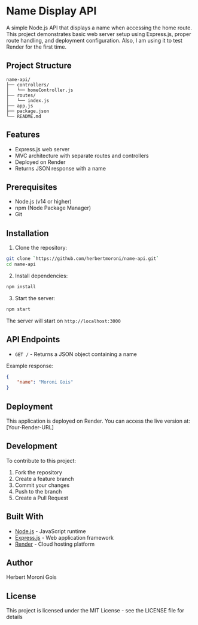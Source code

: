 # Name Display API

A simple Node.js API that displays a name when accessing the home route. This project demonstrates basic web server setup using Express.js, proper route handling, and deployment configuration. Also, I am using it to test Render for the first time.

## Project Structure

```
name-api/
├── controllers/
│   └── homeController.js
├── routes/
│   └── index.js
├── app.js
├── package.json
└── README.md
```

## Features

- Express.js web server
- MVC architecture with separate routes and controllers
- Deployed on Render
- Returns JSON response with a name

## Prerequisites

- Node.js (v14 or higher)
- npm (Node Package Manager)
- Git

## Installation

1. Clone the repository:
```bash
git clone `https://github.com/herbertmoroni/name-api.git`
cd name-api
```

2. Install dependencies:
```bash
npm install
```

3. Start the server:
```bash
npm start
```

The server will start on `http://localhost:3000`

## API Endpoints

- `GET /` - Returns a JSON object containing a name

Example response:
```json
{
    "name": "Moroni Gois"
}
```

## Deployment

This application is deployed on Render. You can access the live version at:
[Your-Render-URL]

## Development

To contribute to this project:

1. Fork the repository
2. Create a feature branch
3. Commit your changes
4. Push to the branch
5. Create a Pull Request

## Built With

- [Node.js](https://nodejs.org/) - JavaScript runtime
- [Express.js](https://expressjs.com/) - Web application framework
- [Render](https://render.com/) - Cloud hosting platform

## Author

Herbert Moroni Gois

## License

This project is licensed under the MIT License - see the LICENSE file for details
